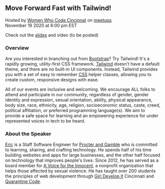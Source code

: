 ## Move Forward Fast with Tailwind!
Hosted by [Women Who Code Cincinnat](https://www.womenwhocode.com/cincinnati) on [meetups](https://www.meetup.com/Women-Who-Code-Cincinnati/events/273250804/)  
November 19 2020 at 6:00 pm EST   

Check out the [slides](https://docs.google.com/presentation/d/1AFEi5Tb-KHAjm1SL0P63x0QbWYItIsh2ttjQJ1gwlfw/edit#slide=id.gac793c3bbf_0_482) and video (to be posted)  

### Overview
Are you interested in branching out from [Bootstrap](https://getbootstrap.com/docs/3.4/css/)? Try Tailwind! It's a rapidly growing, utility-first CSS framework. [Tailwind](https://tailwindcss.com/) doesn't have a default theme, and there are no built-in UI components. Instead, Tailwind provides you with a set of easy to remember [CSS](https://dev.to/ladybug/css-cheat-sheets-3ee0) helper classes, allowing you to create custom, responsive designs with ease.

All of our events are inclusive and welcoming. We encourage ALL folks to attend and participate in our community, regardless of gender, gender identity and expression, sexual orientation, ability, physical appearance, body size, race, ethnicity, age, religion, socioeconomic status, caste, creed, political affiliation, or preferred programming language(s). We aim to provide a safe space for learning and an empowering experience for under represented voices in tech to be heard.


### About the Speaker 
[Eric](https://www.linkedin.com/in/etboggs/) is a Staff Software Engineer for [Procter and Gamble](https://us.pg.com/) who is committed to learning, sharing, and crafting technology. He spends half of his time building websites and apps for large businesses, and the other half focused on technology that improves people's lives. Since 2012, he has served as a board member for [A Voice for the Innocent](https://www.avoicefortheinnocent.org/), a nonprofit organization that helps those affected by sexual violence. He has taught over 200 students the principles of web development through [Girl Develop It](https://girldevelopit.com/) Cincinnati and [Quarantine Code](https://www.quarantinecode.com/).






















